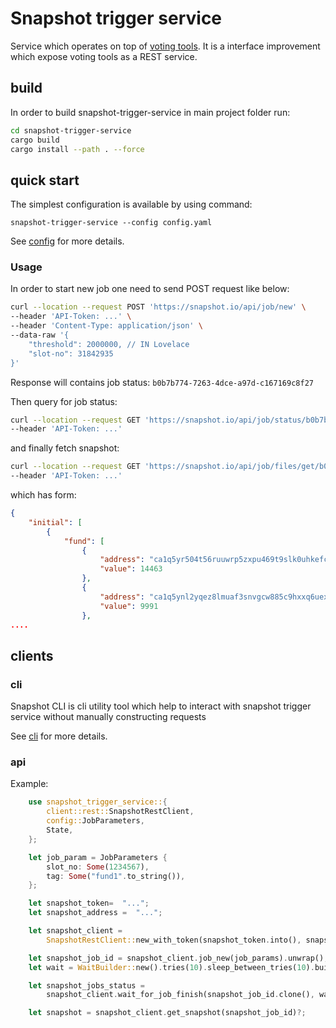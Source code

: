 # Snapshot trigger service

Service which operates on top of [voting tools](https://github.com/input-output-hk/voting-tools).
It is a interface improvement which expose voting tools as a REST service.

## build

In order to build snapshot-trigger-service in main project folder run:

```sh
cd snapshot-trigger-service
cargo build
cargo install --path . --force
```

## quick start

The simplest configuration is available by using command:

`snapshot-trigger-service --config config.yaml`

See [config](./configuration.md) for more details.

### Usage

In order to start new job one need to send POST request like below:

```sh
curl --location --request POST 'https://snapshot.io/api/job/new' \
--header 'API-Token: ...' \
--header 'Content-Type: application/json' \
--data-raw '{
    "threshold": 2000000, // IN Lovelace
    "slot-no": 31842935
}'
```

Response will contains job status:
`b0b7b774-7263-4dce-a97d-c167169c8f27`

Then query for job status:

```sh
curl --location --request GET 'https://snapshot.io/api/job/status/b0b7b774-7263-4dce-a97d-c167169c8f27' \
--header 'API-Token: ...'
```

and finally fetch snapshot:

```sh
curl --location --request GET 'https://snapshot.io/api/job/files/get/b0b7b774-7263-4dce-a97d-c167169c8f27/snapshot.json' \
--header 'API-Token: ...'
```

which has form:

```json
{
    "initial": [
        {
            "fund": [
                {
                    "address": "ca1q5yr504t56ruuwrp5zxpu469t9slk0uhkefc7admk7wqrs24q6nxwyhwjcf",
                    "value": 14463
                },
                {
                    "address": "ca1q5ynl2yqez8lmuaf3snvgcw885c9hxxq6uexeevd4al8pct7vx69sljvzxe",
                    "value": 9991
                },
....
```

## clients

### cli

Snapshot CLI is cli utility tool which help to interact with snapshot trigger service without manually constructing requests

See [cli](./cli.md) for more details.

### api

Example:

```rust
    use snapshot_trigger_service::{
        client::rest::SnapshotRestClient,
        config::JobParameters,
        State,
    };

    let job_param = JobParameters {
        slot_no: Some(1234567),
        tag: Some("fund1".to_string()),
    };

    let snapshot_token=  "...";
    let snapshot_address =  "...";

    let snapshot_client =
        SnapshotRestClient::new_with_token(snapshot_token.into(), snapshot_address.into());

    let snapshot_job_id = snapshot_client.job_new(job_params).unwrap();
    let wait = WaitBuilder::new().tries(10).sleep_between_tries(10).build();

    let snapshot_jobs_status =
        snapshot_client.wait_for_job_finish(snapshot_job_id.clone(), wait)?;

    let snapshot = snapshot_client.get_snapshot(snapshot_job_id)?;
```
